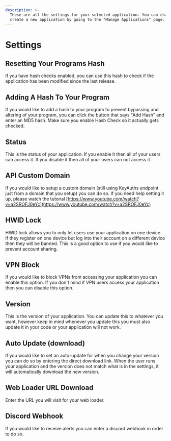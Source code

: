```yaml
---
description: >-
  These are all the settings for your selected application. You can change or
  create a new application by going to the "Manage Applications" page.
---
```


# Settings

## Resetting Your Programs Hash

If you have hash checks enabled, you can use this hash to check if the application has been modified since the last release.

## Adding A Hash To Your Program

If you would like to add a hash to your program to prevent bypassing and altering of your program, you can click the button that says "Add Hash" and enter an MD5 hash. Make sure you enable Hash Check so it actually gets checked.&#x20;

## Status

This is the status of your application. If you enable it then all of your users can access it. If you disable it then all of your users can not access it.&#x20;

## API Custom Domain

If you would like to setup a custom domain (still using KeyAuths endpoint just from a domain that you setup) you can do so. If you need help setting it up, please watch the tutorial [https://www.youtube.com/watch?v=a2SROFJ0eYc](https://www.youtube.com/watch?v=a2SROFJ0eYc)

## HWID Lock

HWID lock allows you to only let users use your application on one device. If they register on one device but log into their account on a different device then they will be banned. This is a good option to use if you would like to prevent account sharing.&#x20;

## VPN Block

If you would like to block VPNs from accessing your application you can enable this option. If you don't mind if VPN users access your application then you can disable this option.&#x20;

## Version

This is the version of your application. You can update this to whatever you want, however keep in mind whenever you update this you must also update it in your code or your application will not work.&#x20;

## Auto Update (download)

If you would like to set an auto-update for when you change your version you can do so by entering the direct download link. When the user runs your application and the version does not match what is in the settings, it will automatically download the new version.&#x20;

## Web Loader URL Download

Enter the URL you will visit for your web loader.&#x20;

## Discord Webhook

If you would like to receive alerts you can enter a discord webhook in order to do so.&#x20;
